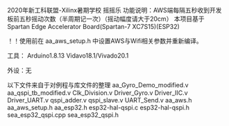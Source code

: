 2020年新工科联盟-Xilinx暑期学校
摇摇乐 功能说明：AWS端每隔五秒收到开发板前五秒摇动次数（半周期记一次）（摇动幅度请大于20cm）
本项目基于 Spartan Edge Accelerator Board(Spartan-7 XC7S15)(ESP32)

！！使用前在 aa_aws_setup.h 中设置AWS与Wifi相关参数并重新编译。

工具：
    Arduino1.8.13
    Vidavo18.1/Vivado20.1

外设：无

以下文件来自于对例程与库文件的整理
aa_Gyro_Demo_modified.v
aa_qspi_tb_modified.v
Clk_Division.v
Driver_Gyro.v
Driver_IIC.v
Driver_UART.v
qspi_adder.v
qspi_slave.v
UART_Send.v
aa_aws.h
aa_aws_setup.h
aa_esp32.h
esp32-hal-qspi.c
esp32-hal-qspi.h
sea_esp32_qspi.cpp
sea_esp32_qspi.h